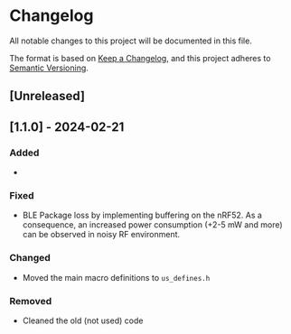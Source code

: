 # Changelog

All notable changes to this project will be documented in this file.

The format is based on [Keep a Changelog](https://keepachangelog.com/en/1.0.0/),
and this project adheres to [Semantic Versioning](https://semver.org/spec/v2.0.0.html).

## [Unreleased]

## [1.1.0] - 2024-02-21

### Added

- 

### Fixed

- BLE Package loss by implementing buffering on the nRF52. As a consequence, an increased power consumption (+2-5 mW and more) can be observed in noisy RF environment.

### Changed

- Moved the main macro definitions to `us_defines.h`

### Removed

- Cleaned the old (not used) code